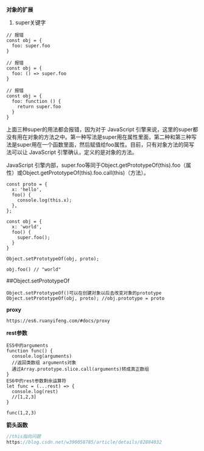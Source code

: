 <!--
 * @Date: 2020-01-15 11:09:52
 * @LastEditors: PoloHuang
 * @LastEditTime: 2020-08-03 13:34:08
--> 
**对象的扩展**
1. super关键字
```
// 报错
const obj = {
  foo: super.foo
}

// 报错
const obj = {
  foo: () => super.foo
}

// 报错
const obj = {
  foo: function () {
    return super.foo
  }
}
```
上面三种super的用法都会报错，因为对于 JavaScript 引擎来说，这里的super都没有用在对象的方法之中。第一种写法是super用在属性里面，第二种和第三种写法是super用在一个函数里面，然后赋值给foo属性。目前，只有对象方法的简写法可以让 JavaScript 引擎确认，定义的是对象的方法。

JavaScript 引擎内部，super.foo等同于Object.getPrototypeOf(this).foo（属性）或Object.getPrototypeOf(this).foo.call(this)（方法）。

```
const proto = {
  x: 'hello',
  foo() {
    console.log(this.x);
  },
};

const obj = {
  x: 'world',
  foo() {
    super.foo();
  }
}

Object.setPrototypeOf(obj, proto);

obj.foo() // "world"
```
##Object.setPrototypeOf
```
Object.setPrototypeOf()可以在创建对象以后去改变对象的prototype
Object.setPrototypeOf(obj, proto); //obj.prototype = proto

```
**proxy**
```
https://es6.ruanyifeng.com/#docs/proxy
```

**rest参数**
```
ES5中的arguments
function func() {
  console.log(arguments)
  //返回类数组 arguments对象
  通过Array.prototype.slice.call(arguments)转成真正数组
}
ES6中的rest参数剩余运算符
let func = (...rest) => {
  console.log(rest)
  //[1,2,3]
}

func(1,2,3)
```
**箭头函数**
```js
//this指向问题
https://blog.csdn.net/w390058785/article/details/82884032
```